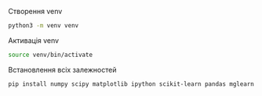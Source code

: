 Створення venv

```bash
python3 -m venv venv
```

Активація venv

```bash
source venv/bin/activate
```

Встановлення всіх залежностей

```bash
pip install numpy scipy matplotlib ipython scikit-learn pandas mglearn seaborn
```
